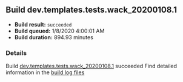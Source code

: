 ## Build dev.templates.tests.wack_20200108.1
- **Build result:** `succeeded`
- **Build queued:** 1/8/2020 4:00:01 AM
- **Build duration:** 894.93 minutes
### Details
Build [dev.templates.tests.wack_20200108.1](https://winappstudio.visualstudio.com/web/build.aspx?pcguid=a4ef43be-68ce-4195-a619-079b4d9834c2&builduri=vstfs%3a%2f%2f%2fBuild%2fBuild%2f32481) succeeded
Find detailed information in the [build log files]()
